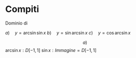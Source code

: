 # Compiti
Dominio di 

$a) \quad y=\arcsin \sin x$
$b) \quad y=\sin \arcsin x$
$c) \quad y=\cos \arcsin x$

$$
a)
$$
$\arcsin x:D[-1,1]$
$\sin x:Immagine = D[-1,1]$
<!--stackedit_data:
eyJoaXN0b3J5IjpbNzI2NTEzNzI5LDE0MDU2NzE2OTVdfQ==
-->
